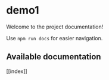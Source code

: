 # demo1

Welcome to the project documentation!

Use `npm run docs` for easier navigation.

## Available documentation

[[index]]
